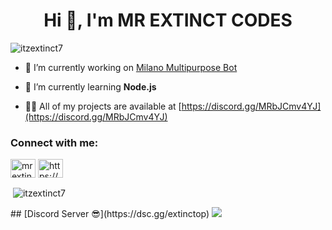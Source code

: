 <h1 align="center">Hi 👋, I'm MR EXTINCT CODES</h1>


<p align="left"> <img src="https://komarev.com/ghpvc/?username=itzextinct7&label=Profile%20views&color=0e75b6&style=flat" alt="itzextinct7" /> </p>

- 🔭 I’m currently working on [Milano Multipurpose Bot](https://discord.gg/MRbJCmv4YJ)

- 🌱 I’m currently learning **Node.js**

- 👨‍💻 All of my projects are available at [https://discord.gg/MRbJCmv4YJ](https://discord.gg/MRbJCmv4YJ)

<h3 align="left">Connect with me:</h3>
<p align="left">
<a href="https://www.youtube.com/c/mr extinct codes" target="blank"><img align="center" src="https://raw.githubusercontent.com/rahuldkjain/github-profile-readme-generator/master/src/images/icons/Social/youtube.svg" alt="mr extinct codes" height="30" width="40" /></a>
<a href="https://discord.gg/https://discord.gg/MRbJCmv4YJ" target="blank"><img align="center" src="https://raw.githubusercontent.com/rahuldkjain/github-profile-readme-generator/master/src/images/icons/Social/discord.svg" alt="https://discord.gg/MRbJCmv4YJ" height="30" width="40" /></a>
</p>

<p>&nbsp;<img align="center" src="https://github-readme-stats.vercel.app/api?username=itzextinct7&show_icons=true&locale=en" alt="itzextinct7" /></p>
## [Discord Server 😎](https://dsc.gg/extinctop)
<a href="https://dsc.gg/extinctop"><img src="https://discord.com/api/guilds/892665051918512178/widget.png?style=banner2"></a>
